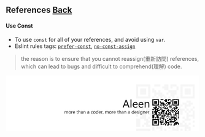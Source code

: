 ## References [**Back**](./../README.md)

#### Use Const
- To use `const` for all of your references, and avoid using `var`.
- Eslint rules tags: [`prefer-const`](http://eslint.org/docs/rules/prefer-const.html), [`no-const-assign`](http://eslint.org/docs/rules/no-const-assign.html)

> the reason is to ensure that you cannot reassign(重新訪問) references, which can lead to bugs and difficult to comprehend(理解) code.

<a href="http://aleen42.github.io/" target="_blank" ><img src="./../pic/tail.gif"></a>